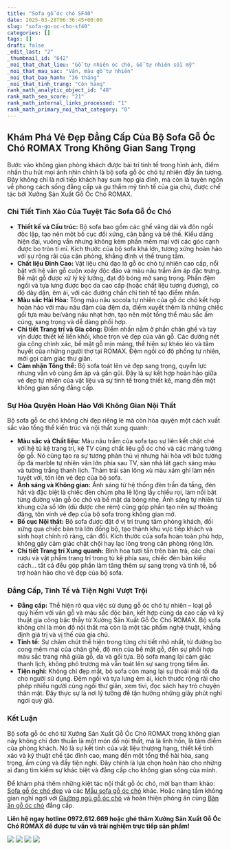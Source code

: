 ```yaml
---
title: "Sofa gỗ óc chó SF40"
date: 2025-03-28T06:36:45+00:00
slug: "sofa-go-oc-cho-sf40"
categories: []
tags: []
draft: false
_edit_last: "2"
_thumbnail_id: "642"
_noi_that_chat_lieu: "Gỗ tự nhiên óc chó, Gỗ tự nhiên sồi mỹ"
_noi_that_mau_sac: "Vân, màu gỗ tự nhiên"
_noi_that_bao_hanh: "36 tháng"
_noi_that_tinh_trang: "Còn hàng"
rank_math_analytic_object_id: "48"
rank_math_seo_score: "21"
rank_math_internal_links_processed: "1"
rank_math_primary_noi_that_category: "0"
---
```

## Khám Phá Vẻ Đẹp Đẳng Cấp Của Bộ Sofa Gỗ Óc Chó ROMAX Trong Không Gian Sang Trọng

Bước vào không gian phòng khách được bài trí tinh tế trong hình ảnh, điểm nhấn thu hút mọi ánh nhìn chính là bộ sofa gỗ óc chó tự nhiên đầy ấn tượng. Đây không chỉ là nơi tiếp khách hay sum họp gia đình, mà còn là tuyên ngôn về phong cách sống đẳng cấp và gu thẩm mỹ tinh tế của gia chủ, được chế tác bởi Xưởng Sản Xuất Gỗ Óc Chó ROMAX.

### Chi Tiết Tinh Xảo Của Tuyệt Tác Sofa Gỗ Óc Chó

* **Thiết kế và Cấu trúc:** Bộ sofa bao gồm các ghế văng dài và đôn ngồi độc lập, tạo nên một bố cục đối xứng, cân bằng và bề thế. Kiểu dáng hiện đại, vuông vắn nhưng không kém phần mềm mại với các góc cạnh được bo tròn tỉ mỉ. Kích thước của bộ sofa khá lớn, tương xứng hoàn hảo với sự rộng rãi của căn phòng, khẳng định vị thế trung tâm.
* **Chất liệu Đỉnh Cao:** Vật liệu chủ đạo là gỗ óc chó tự nhiên cao cấp, nổi bật với hệ vân gỗ cuộn xoáy độc đáo và màu nâu trầm ấm áp đặc trưng. Bề mặt gỗ được xử lý kỹ lưỡng, đạt độ bóng mờ sang trọng. Phần đệm ngồi và tựa lưng được bọc da cao cấp (hoặc chất liệu tương đương), có độ dày dặn, êm ái, với các đường chần chỉ tinh tế tạo điểm nhấn.
* **Màu sắc Hài Hòa:** Tông màu nâu socola tự nhiên của gỗ óc chó kết hợp hoàn hảo với màu nâu đậm của đệm da, điểm xuyết thêm là những chiếc gối tựa màu be/vàng nâu nhạt hơn, tạo nên một tổng thể màu sắc ấm cúng, sang trọng và dễ dàng phối hợp.
* **Chi tiết Trang trí và Gia công:** Điểm nhấn nằm ở phần chân ghế và tay vịn được thiết kế liền khối, khoe trọn vẻ đẹp của vân gỗ. Các đường nét gia công chính xác, bề mặt gỗ mịn màng, thể hiện sự khéo léo và tâm huyết của những người thợ tại ROMAX. Đệm ngồi có độ phồng tự nhiên, mời gọi cảm giác thư giãn.
* **Cảm nhận Tổng thể:** Bộ sofa toát lên vẻ đẹp sang trọng, quyền lực nhưng vẫn vô cùng ấm áp và gần gũi. Đây là sự kết hợp hoàn hảo giữa vẻ đẹp tự nhiên của vật liệu và sự tinh tế trong thiết kế, mang đến một không gian sống đẳng cấp.

### Sự Hòa Quyện Hoàn Hảo Với Không Gian Nội Thất

Bộ sofa gỗ óc chó không chỉ đẹp riêng lẻ mà còn hòa quyện một cách xuất sắc vào tổng thể kiến trúc và nội thất xung quanh:

* **Màu sắc và Chất liệu:** Màu nâu trầm của sofa tạo sự liên kết chặt chẽ với hệ tủ kệ trang trí, kệ TV cùng chất liệu gỗ óc chó và các mảng tường ốp gỗ. Nó cũng tạo ra sự tương phản thú vị nhưng hài hòa với bức tường ốp đá marble tự nhiên vân lớn phía sau TV, sàn nhà lát gạch sáng màu và tường trắng thanh lịch. Thảm trải sàn lông xù màu xám ghi làm nền tuyệt vời, tôn lên vẻ đẹp của bộ sofa.
* **Ánh sáng và Không gian:** Ánh sáng từ hệ thống đèn trần đa tầng, đèn hắt và đặc biệt là chiếc đèn chùm pha lê lộng lẫy chiếu rọi, làm nổi bật từng đường vân gỗ óc chó và bề mặt da bóng nhẹ. Ánh sáng tự nhiên từ khung cửa sổ lớn (dù được che rèm) cũng góp phần tạo nên sự thoáng đãng, tôn vinh vẻ đẹp của bộ sofa trong không gian mở.
* **Bố cục Nội thất:** Bộ sofa được đặt ở vị trí trung tâm phòng khách, đối xứng qua chiếc bàn trà lớn đồng bộ, tạo thành khu vực tiếp khách và sinh hoạt chính rõ ràng, cân đối. Kích thước của sofa hoàn toàn phù hợp, không gây cảm giác chật chội hay lạc lõng trong căn phòng rộng lớn.
* **Chi tiết Trang trí Xung quanh:** Bình hoa tươi tắn trên bàn trà, các chai rượu và vật phẩm trang trí trong tủ kệ phía sau, chiếc đèn bàn kiểu cách... tất cả đều góp phần làm tăng thêm sự sang trọng và tinh tế, bổ trợ hoàn hảo cho vẻ đẹp của bộ sofa.

### Đẳng Cấp, Tinh Tế và Tiện Nghi Vượt Trội

* **Đẳng cấp:** Thể hiện rõ qua việc sử dụng gỗ óc chó tự nhiên – loại gỗ quý hiếm với vân gỗ và màu sắc độc bản, kết hợp cùng da cao cấp và kỹ thuật gia công bậc thầy từ Xưởng Sản Xuất Gỗ Óc Chó ROMAX. Bộ sofa không chỉ là món đồ nội thất mà còn là một tác phẩm nghệ thuật, khẳng định giá trị và vị thế của gia chủ.
* **Tinh tế:** Sự chăm chút thể hiện trong từng chi tiết nhỏ nhất, từ đường bo cong mềm mại của chân ghế, độ mịn của bề mặt gỗ, đến sự phối hợp màu sắc trang nhã giữa gỗ, da và gối tựa. Bộ sofa mang lại cảm giác thanh lịch, không phô trương mà vẫn toát lên sự sang trọng tiềm ẩn.
* **Tiện nghi:** Không chỉ đẹp mắt, bộ sofa còn mang lại sự thoải mái tối đa cho người sử dụng. Đệm ngồi và tựa lưng êm ái, kích thước rộng rãi cho phép nhiều người cùng ngồi thư giãn, xem tivi, đọc sách hay trò chuyện thân mật. Đây thực sự là nơi lý tưởng để tận hưởng những giây phút nghỉ ngơi quý giá.

### Kết Luận

Bộ sofa gỗ óc chó từ Xưởng Sản Xuất Gỗ Óc Chó ROMAX trong không gian này không chỉ đơn thuần là một món đồ nội thất, mà là linh hồn, là tâm điểm của phòng khách. Nó là sự kết tinh của vật liệu thượng hạng, thiết kế tinh xảo và kỹ thuật chế tác đỉnh cao, mang đến một tổng thể hài hòa, sang trọng, ấm cúng và đầy tiện nghi. Đây chính là lựa chọn hoàn hảo cho những ai đang tìm kiếm sự khác biệt và đẳng cấp cho không gian sống của mình.

Để khám phá thêm những kiệt tác nội thất gỗ óc chó, mời bạn tham khảo: [Sofa gỗ óc chó đẹp](https://romax.vn/danh-muc/phong-khach/sofa-go-oc-cho/) và các [Mẫu sofa gỗ óc chó](https://romax.vn/danh-muc/phong-khach/sofa-go-oc-cho/) khác. Hoặc nâng tầm không gian nghỉ ngơi với [Giường ngủ gỗ óc chó](https://romax.vn/danh-muc/phong-ngu/giuong-go-oc-cho/) và hoàn thiện phòng ăn cùng [Bàn ăn gỗ óc chó](https://romax.vn/danh-muc/phong-bep/ban-an-go-oc-cho/) đẳng cấp.

**Liên hệ ngay hotline 0972.612.669 hoặc ghé thăm Xưởng Sản Xuất Gỗ Óc Chó ROMAX để được tư vấn và trải nghiệm trực tiếp sản phẩm!**

![](https://romax.vn/wp-content/uploads/2025/03/sofa-go-oc-cho-sf40-1-1280x854.webp) ![](https://romax.vn/wp-content/uploads/2025/03/sofa-go-oc-cho-sf40-2-1280x854.webp) ![](https://romax.vn/wp-content/uploads/2025/03/sofa-go-oc-cho-sf40-3-1280x854.webp) ![](https://romax.vn/wp-content/uploads/2025/03/sofa-go-oc-cho-sf40-4-1280x1280.webp)